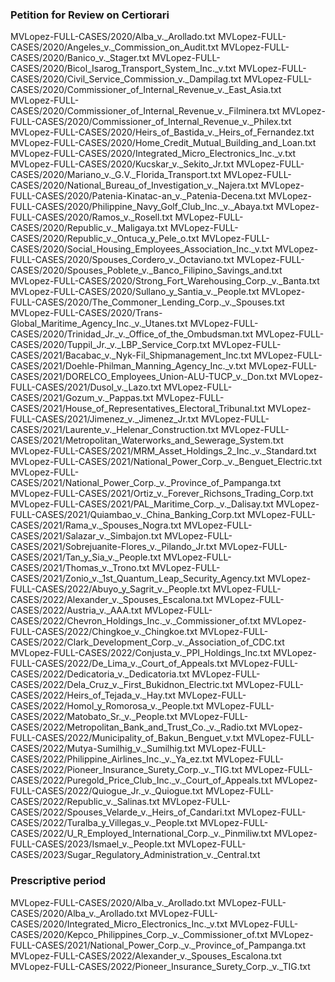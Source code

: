 ### Petition for Review on Certiorari
MVLopez-FULL-CASES/2020/Alba_v._Arollado.txt
MVLopez-FULL-CASES/2020/Angeles_v._Commission_on_Audit.txt
MVLopez-FULL-CASES/2020/Banico_v._Stager.txt
MVLopez-FULL-CASES/2020/Bicol_Isarog_Transport_System_Inc._v.txt
MVLopez-FULL-CASES/2020/Civil_Service_Commission_v._Dampilag.txt
MVLopez-FULL-CASES/2020/Commissioner_of_Internal_Revenue_v._East_Asia.txt
MVLopez-FULL-CASES/2020/Commissioner_of_Internal_Revenue_v._Filminera.txt
MVLopez-FULL-CASES/2020/Commissioner_of_Internal_Revenue_v._Philex.txt
MVLopez-FULL-CASES/2020/Heirs_of_Bastida_v._Heirs_of_Fernandez.txt
MVLopez-FULL-CASES/2020/Home_Credit_Mutual_Building_and_Loan.txt
MVLopez-FULL-CASES/2020/Integrated_Micro_Electronics_Inc._v.txt
MVLopez-FULL-CASES/2020/Kucskar_v._Sekito_Jr.txt
MVLopez-FULL-CASES/2020/Mariano_v._G.V._Florida_Transport.txt
MVLopez-FULL-CASES/2020/National_Bureau_of_Investigation_v._Najera.txt
MVLopez-FULL-CASES/2020/Patenia-Kinatac-an_v._Patenia-Decena.txt
MVLopez-FULL-CASES/2020/Philippine_Navy_Golf_Club_Inc._v._Abaya.txt
MVLopez-FULL-CASES/2020/Ramos_v._Rosell.txt
MVLopez-FULL-CASES/2020/Republic_v._Maligaya.txt
MVLopez-FULL-CASES/2020/Republic_v._Ontuca_y_Pele_o.txt
MVLopez-FULL-CASES/2020/Social_Housing_Employees_Association_Inc._v.txt
MVLopez-FULL-CASES/2020/Spouses_Cordero_v._Octaviano.txt
MVLopez-FULL-CASES/2020/Spouses_Poblete_v._Banco_Filipino_Savings_and.txt
MVLopez-FULL-CASES/2020/Strong_Fort_Warehousing_Corp._v._Banta.txt
MVLopez-FULL-CASES/2020/Sullano_y_Santia_v._People.txt
MVLopez-FULL-CASES/2020/The_Commoner_Lending_Corp._v._Spouses.txt
MVLopez-FULL-CASES/2020/Trans-Global_Maritime_Agency_Inc._v._Utanes.txt
MVLopez-FULL-CASES/2020/Trinidad_Jr._v._Office_of_the_Ombudsman.txt
MVLopez-FULL-CASES/2020/Tuppil_Jr._v._LBP_Service_Corp.txt
MVLopez-FULL-CASES/2021/Bacabac_v._Nyk-Fil_Shipmanagement_Inc.txt
MVLopez-FULL-CASES/2021/Doehle-Philman_Manning_Agency_Inc._v.txt
MVLopez-FULL-CASES/2021/DORELCO_Employees_Union-ALU-TUCP_v._Don.txt
MVLopez-FULL-CASES/2021/Dusol_v._Lazo.txt
MVLopez-FULL-CASES/2021/Gozum_v._Pappas.txt
MVLopez-FULL-CASES/2021/House_of_Representatives_Electoral_Tribunal.txt
MVLopez-FULL-CASES/2021/Jimenez_v._Jimenez_Jr.txt
MVLopez-FULL-CASES/2021/Laurente_v._Helenar_Construction.txt
MVLopez-FULL-CASES/2021/Metropolitan_Waterworks_and_Sewerage_System.txt
MVLopez-FULL-CASES/2021/MRM_Asset_Holdings_2_Inc._v._Standard.txt
MVLopez-FULL-CASES/2021/National_Power_Corp._v._Benguet_Electric.txt
MVLopez-FULL-CASES/2021/National_Power_Corp._v._Province_of_Pampanga.txt
MVLopez-FULL-CASES/2021/Ortiz_v._Forever_Richsons_Trading_Corp.txt
MVLopez-FULL-CASES/2021/PAL_Maritime_Corp._v._Dalisay.txt
MVLopez-FULL-CASES/2021/Quiambao_v._China_Banking_Corp.txt
MVLopez-FULL-CASES/2021/Rama_v._Spouses_Nogra.txt
MVLopez-FULL-CASES/2021/Salazar_v._Simbajon.txt
MVLopez-FULL-CASES/2021/Sobrejuanite-Flores_v._Pilando_Jr.txt
MVLopez-FULL-CASES/2021/Tan_y_Sia_v._People.txt
MVLopez-FULL-CASES/2021/Thomas_v._Trono.txt
MVLopez-FULL-CASES/2021/Zonio_v._1st_Quantum_Leap_Security_Agency.txt
MVLopez-FULL-CASES/2022/Abuyo_y_Sagrit_v._People.txt
MVLopez-FULL-CASES/2022/Alexander_v._Spouses_Escalona.txt
MVLopez-FULL-CASES/2022/Austria_v._AAA.txt
MVLopez-FULL-CASES/2022/Chevron_Holdings_Inc._v._Commissioner_of.txt
MVLopez-FULL-CASES/2022/Chingkoe_v._Chingkoe.txt
MVLopez-FULL-CASES/2022/Clark_Development_Corp._v._Association_of_CDC.txt
MVLopez-FULL-CASES/2022/Conjusta_v._PPI_Holdings_Inc.txt
MVLopez-FULL-CASES/2022/De_Lima_v._Court_of_Appeals.txt
MVLopez-FULL-CASES/2022/Dedicatoria_v._Dedicatoria.txt
MVLopez-FULL-CASES/2022/Dela_Cruz_v._First_Bukidnon_Electric.txt
MVLopez-FULL-CASES/2022/Heirs_of_Tejada_v._Hay.txt
MVLopez-FULL-CASES/2022/Homol_y_Romorosa_v._People.txt
MVLopez-FULL-CASES/2022/Matobato_Sr._v._People.txt
MVLopez-FULL-CASES/2022/Metropolitan_Bank_and_Trust_Co._v._Radio.txt
MVLopez-FULL-CASES/2022/Municipality_of_Bakun_Benguet_v.txt
MVLopez-FULL-CASES/2022/Mutya-Sumilhig_v._Sumilhig.txt
MVLopez-FULL-CASES/2022/Philippine_Airlines_Inc._v._Ya_ez.txt
MVLopez-FULL-CASES/2022/Pioneer_Insurance_Surety_Corp._v._TIG.txt
MVLopez-FULL-CASES/2022/Puregold_Price_Club_Inc._v._Court_of_Appeals.txt
MVLopez-FULL-CASES/2022/Quiogue_Jr._v._Quiogue.txt
MVLopez-FULL-CASES/2022/Republic_v._Salinas.txt
MVLopez-FULL-CASES/2022/Spouses_Velarde_v._Heirs_of_Candari.txt
MVLopez-FULL-CASES/2022/Turalba_y_Villegas_v._People.txt
MVLopez-FULL-CASES/2022/U_R_Employed_International_Corp._v._Pinmiliw.txt
MVLopez-FULL-CASES/2023/Ismael_v._People.txt
MVLopez-FULL-CASES/2023/Sugar_Regulatory_Administration_v._Central.txt

### Prescriptive period
MVLopez-FULL-CASES/2020/Alba_v._Arollado.txt 
MVLopez-FULL-CASES/2020/Alba_v._Arollado.txt
MVLopez-FULL-CASES/2020/Integrated_Micro_Electronics_Inc._v.txt
MVLopez-FULL-CASES/2020/Kepco_Philippines_Corp._v._Commissioner_of.txt
MVLopez-FULL-CASES/2021/National_Power_Corp._v._Province_of_Pampanga.txt
MVLopez-FULL-CASES/2022/Alexander_v._Spouses_Escalona.txt
MVLopez-FULL-CASES/2022/Pioneer_Insurance_Surety_Corp._v._TIG.txt

